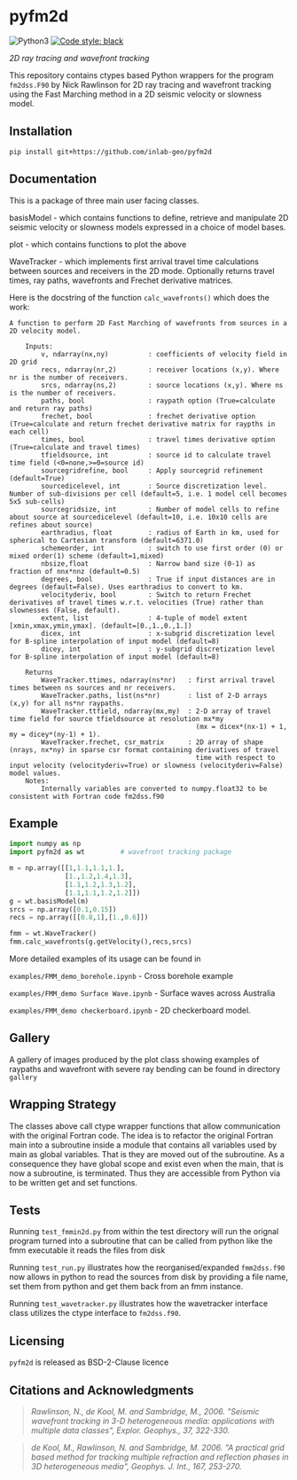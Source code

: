 # pyfm2d

![Python3](https://img.shields.io/badge/python-3.x-brightgreen.svg)
<a href="https://github.com/psf/black"><img alt="Code style: black" src="https://img.shields.io/badge/code%20style-black-000000.svg"></a>

_2D ray tracing and wavefront tracking_


This repository contains ctypes based Python wrappers for the program `fm2dss.F90` by Nick Rawlinson for 2D ray tracing and wavefront tracking using the Fast Marching method in a 2D seismic velocity or slowness model.


## Installation

```
pip install git+https://github.com/inlab-geo/pyfm2d
```
## Documentation

This is a package of three main user facing classes.

basisModel - which contains functions to define, retrieve and manipulate 2D seismic velocity or slowness models expressed in a choice of model bases.

plot - which contains functions to plot the above

WaveTracker - which implements first arrival travel time calculations between sources and receivers in the 2D mode. Optionally returns travel times, ray paths, wavefronts and Frechet derivative matrices.

Here is the docstring of the function `calc_wavefronts()` which does the work:

```
A function to perform 2D Fast Marching of wavefronts from sources in a 2D velocity model.

    Inputs:
        v, ndarray(nx,ny)          : coefficients of velocity field in 2D grid
        recs, ndarray(nr,2)        : receiver locations (x,y). Where nr is the number of receivers.
        srcs, ndarray(ns,2)        : source locations (x,y). Where ns is the number of receivers.
        paths, bool                : raypath option (True=calculate and return ray paths)
        frechet, bool              : frechet derivative option (True=calculate and return frechet derivative matrix for raypths in each cell)
        times, bool                : travel times derivative option (True=calculate and travel times)
        tfieldsource, int          : source id to calculate travel time field (<0=none,>=0=source id)
        sourcegridrefine, bool     : Apply sourcegrid refinement (default=True)
        sourcedicelevel, int       : Source discretization level. Number of sub-divisions per cell (default=5, i.e. 1 model cell becomes 5x5 sub-cells)
        sourcegridsize, int        : Number of model cells to refine about source at sourcedicelevel (default=10, i.e. 10x10 cells are refines about source)
        earthradius, float         : radius of Earth in km, used for spherical to Cartesian transform (default=6371.0)
        schemeorder, int           : switch to use first order (0) or mixed order(1) scheme (default=1,mixed)
        nbsize,float               : Narrow band size (0-1) as fraction of nnx*nnz (default=0.5)
        degrees, bool              : True if input distances are in degrees (default=False). Uses earthradius to convert to km.
        velocityderiv, bool        : Switch to return Frechet derivatives of travel times w.r.t. velocities (True) rather than slownesses (False, default).
        extent, list               : 4-tuple of model extent [xmin,xmax,ymin,ymax]. (default=[0.,1.,0.,1.])
        dicex, int                 : x-subgrid discretization level for B-spline interpolation of input model (default=8)
        dicey, int                 : y-subgrid discretization level for B-spline interpolation of input model (default=8)

    Returns
        WaveTracker.ttimes, ndarray(ns*nr)   : first arrival travel times between ns sources and nr receivers.
        WaveTracker.paths, list(ns*nr)       : list of 2-D arrays (x,y) for all ns*nr raypaths.
        WaveTracker.ttfield, ndarray(mx,my)  : 2-D array of travel time field for source tfieldsource at resolution mx*my
                                               (mx = dicex*(nx-1) + 1, my = dicey*(ny-1) + 1).
        WaveTracker.frechet, csr_matrix      : 2D array of shape (nrays, nx*ny) in sparse csr format containing derivatives of travel
                                               time with respect to input velocity (velocityderiv=True) or slowness (velocityderiv=False) model values.                                               
    Notes:
        Internally variables are converted to numpy.float32 to be consistent with Fortran code fm2dss.f90

```
## Example

```python
import numpy as np
import pyfm2d as wt         # wavefront tracking package

m = np.array([[1,1.1,1.1,1.],
              [1.,1.2,1.4,1.3],
              [1.1,1.2,1.3,1.2],
              [1.1,1.1,1.2,1.2]])
g = wt.basisModel(m)
srcs = np.array([0.1,0.15])
recs = np.array([[0.8,1],[1.,0.6]])

fmm = wt.WaveTracker()
fmm.calc_wavefronts(g.getVelocity(),recs,srcs)

```
More detailed examples of its usage can be found in

`examples/FMM_demo_borehole.ipynb` - Cross borehole example

`examples/FMM_demo Surface Wave.ipynb` - Surface waves across Australia

`examples/FMM_demo checkerboard.ipynb` - 2D checkerboard model.

## Gallery

A gallery of images produced by the plot class showing examples of raypaths and wavefront with severe ray bending can be found in directory `gallery`

## Wrapping Strategy

The classes above call ctype wrapper functions that allow communication with the original Fortran code.
The idea is to refactor the original Fortran main into a subroutine inside a module that contains all
variables used by main as global variables. That is they are moved out of the subroutine.
As a consequence they have global scope and exist even when the main, that
is now a subroutine, is terminated. Thus they are accessible from Python via to be written
get and set functions.

## Tests

Running `test_fmmin2d.py` from within the test directory will run the orignal program
turned into a subroutine that can be called from python like the fmm executable it reads
the files from disk

Running `test_run.py` illustrates how the reorganised/expanded `fmm2dss.f90` now
allows in python to read the sources from disk by providing a file name, set them
from python and get them back from an fmm instance.

Running `test_wavetracker.py` illustrates how the wavetracker interface class utilizes the ctype interface to `fm2dss.f90`.

## Licensing
`pyfm2d` is released as BSD-2-Clause licence

## Citations and Acknowledgments

> *Rawlinson, N., de Kool, M. and Sambridge, M., 2006. "Seismic wavefront tracking in 3-D heterogeneous media: applications with multiple data classes", Explor. Geophys., 37, 322-330.*

> *de Kool, M., Rawlinson, N. and Sambridge, M. 2006. "A practical grid based method for tracking multiple refraction and reflection phases in 3D heterogeneous media", Geophys. J. Int., 167, 253-270.*
